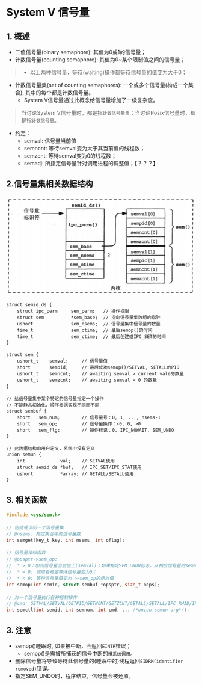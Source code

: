 # System V 信号量


## 1. 概述
* 二值信号量(binary semaphore): 其值为0或1的信号量；
* 计数信号量(counting semaphore): 其值为0~某个限制值之间的信号量；
> * 以上两种信号量，等待(waiting)操作都等待信号量的值变为大于0；
* 计数信号量集(set of counting semaphores): 一个或多个信号量(构成一个集合), 其中的每个都是计数信号量。
    * System V信号量通过此概念给信号量增加了一级复杂度。
> 当讨论System V信号量时，都是指`计数信号量集`；当讨论Posix信号量时，都是指`计数信号量`。
* 约定：
    * semval: 信号量当前值
    * semncnt: 等待semval变为大于其当前值的线程数；
    * semzcnt: 等待semval变为0的线程数；
    * semadj: 所指定信号量针对调用进程的调整值；【？？？】

## 2.信号量集相关数据结构
![信号量集结构图](./信号量集结构图.png)
```
struct semid_ds {
    struct ipc_perm     sem_perm;   // 操作权限
    struct sem          *sem_base;  // 指向信号量集数组的指针
    ushort              sem_nsems;  // 信号量集中信号量的数量
    time_t              sem_otime;  // 最后semop()的时间
    time_t              sem_ctime;  // 最后创建或IPC_SET的时间
}

struct sem {
    ushort_t    semval;     // 信号量值
    short       sempid;     // 最后成功semop()/SETVAL, SETALL的PID
    ushort_t    semncnt;    // awaiting semval > current vale的数量
    ushort_t    semzcnt;    // awaiting semval = 0 的数量
}

// 给信号量集中某个特定的信号量指定一个操作
// 不能静态初始化，顺序根据实现不同而不同
struct sembuf {
    short   sem_num;        // 信号量号：0, 1, ..., nsems-1
    short   sem_op;         // 信号量操作：<0, 0, >0
    short   sem_flg;        // 操作标记：0, IPC_NOWAIT, SEM_UNDO
}

// 此数据结构由用户定义，系统中没有定义
union semun {
    int             val;    // SETVAL使用
    struct semid_ds *buf;   // IPC_SET/IPC_STAT使用
    ushort          *array; // GETALL/SETALL使用
}
```

## 3. 相关函数
```c
#include <sys/sem.h>

// 创建或访问一个信号量集
// @nsems: 指定集合中的信号量数
int semget(key_t key, int nsems, int oflag);

// 信号量操纵函数
// @opsptr->sem_op:
//  * > 0：加到信号量当前值上(semval)；如果指定SEM_UNDO标志，从相应信号量的semadj值中减去sem_op;
//  * = 0: 调用者希望等待信号量变为0；
//  * < 0: 等待信号量值变为`>=sem_op的绝对值`
int semop(int semid, struct sembuf *opsptr, size_t nops);

// 对一个信号量执行各种控制操作
// @cmd: GETVAL/SETVAL/GETPID/GETNCNT/GETZCNT/GETALL/SETALL/IPC_RMID/IPC_SET/IPC_STAT
int semctl(int semid, int semnum, int cmd, ... /*union semun org*/);
```

## 3. 注意
* semop()睡眠时, 如果被中断，会返回`EINTR`错误；
    * semop()是需被所捕获的信号中断的`慢系统调用`。
* 删除信号量将导致等待此信号量的(睡眠中的)线程返回`EIDRM(identifier removed)`错误。
* 指定SEM_UNDO时，程序结束，信号量会被还原。